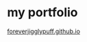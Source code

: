 # my portfolio

<a href="https://foreverjigglypuff.github.io" target="_blanck">foreverjigglypuff.github.io</a>
